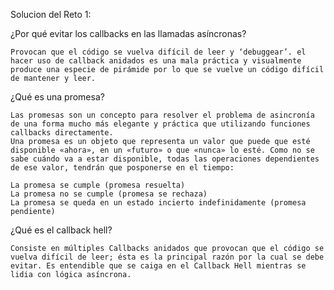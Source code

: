 Solucion del Reto 1:

¿Por qué evitar los callbacks en las llamadas asíncronas?

    Provocan que el código se vuelva difícil de leer y ‘debuggear’. el hacer uso de callback anidados es una mala práctica y visualmente produce una especie de pirámide por lo que se vuelve un código difícil de mantener y leer.

¿Qué es una promesa?

    Las promesas son un concepto para resolver el problema de asincronía de una forma mucho más elegante y práctica que utilizando funciones callbacks directamente.
    Una promesa es un objeto que representa un valor que puede que esté disponible «ahora», en un «futuro» o que «nunca» lo esté. Como no se sabe cuándo va a estar disponible, todas las operaciones dependientes de ese valor, tendrán que posponerse en el tiempo:
    
    La promesa se cumple (promesa resuelta)
    La promesa no se cumple (promesa se rechaza)
    La promesa se queda en un estado incierto indefinidamente (promesa pendiente)   

¿Qué es el callback hell?

    Consiste en múltiples Callbacks anidados que provocan que el código se vuelva difícil de leer; ésta es la principal razón por la cual se debe evitar. Es entendible que se caiga en el Callback Hell mientras se lidia con lógica asíncrona.